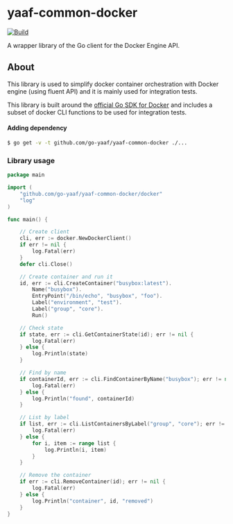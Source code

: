 # yaaf-common-docker

[![Build](https://github.com/go-yaaf/yaaf-common-docker/actions/workflows/build.yml/badge.svg)](https://github.com/go-yaaf/yaaf-common-docker/actions/workflows/build.yml)

A wrapper library of the Go client for the Docker Engine API.

## About
This library is used to simplify docker container orchestration with Docker engine (using fluent API) and it is mainly used for integration tests.

This library is built around the [official Go SDK for Docker](https://github.com/docker/go-docker)
and includes a subset of docker CLI functions to be used for integration tests.

#### Adding dependency

```bash
$ go get -v -t github.com/go-yaaf/yaaf-common-docker ./...
```

### Library usage
```go
package main

import (
	"github.com/go-yaaf/yaaf-common-docker/docker"
	"log"
)

func main() {

	// Create client
	cli, err := docker.NewDockerClient()
	if err != nil {
		log.Fatal(err)
	}
	defer cli.Close()

	// Create container and run it
	id, err := cli.CreateContainer("busybox:latest").
		Name("busybox").
		EntryPoint("/bin/echo", "busybox", "foo").
		Label("environment", "test").
		Label("group", "core").
		Run()

	// Check state
	if state, err := cli.GetContainerState(id); err != nil {
		log.Fatal(err)
    } else {
		log.Println(state)
    }

	// Find by name
	if containerId, err := cli.FindContainerByName("busybox"); err != nil {
		log.Fatal(err)
	} else {
		log.Println("found", containerId)
	}

	// List by label
	if list, err := cli.ListContainersByLabel("group", "core"); err != nil {
		log.Fatal(err)
	} else {
		for i, item := range list {
			log.Println(i, item)
        }
	}

	// Remove the container
	if err := cli.RemoveContainer(id); err != nil {
		log.Fatal(err)
	} else {
		log.Println("container", id, "removed")
	}
}
```